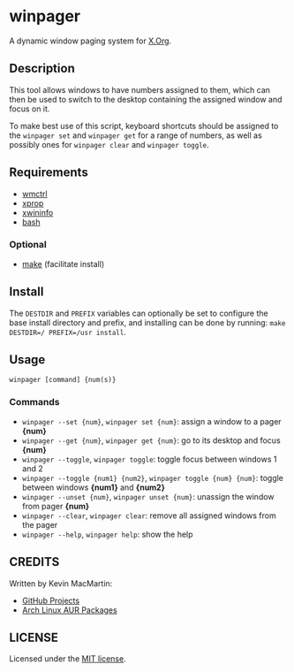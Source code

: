 # winpager #

A dynamic window paging system for [X.Org](http://www.x.org/wiki).

## Description ##

This tool allows windows to have numbers assigned to them, which can then be used to switch to the desktop containing the assigned window and focus on it.

To make best use of this script, keyboard shortcuts should be assigned to the `winpager set` and `winpager get` for a range of numbers, as well as possibly ones for `winpager clear` and `winpager toggle`.

## Requirements ##

* [wmctrl](http://tomas.styblo.name/wmctrl)
* [xprop](http://www.x.org/wiki)
* [xwininfo](http://www.x.org/wiki)
* [bash](http://www.gnu.org/software/bash)

### Optional ###

* [make](http://www.gnu.org/software/make) (facilitate install)

## Install ##

The `DESTDIR` and `PREFIX` variables can optionally be set to configure the base install directory and prefix, and installing can be done by running: `make DESTDIR=/ PREFIX=/usr install`.

## Usage ##

`winpager [command] {num(s)}`

### Commands ###

* `winpager --set {num}`,  `winpager set {num}`: assign a window to a pager **{num}**
* `winpager --get {num}`, `winpager get {num}`: go to its desktop and focus **{num}**
* `winpager --toggle`, `winpager toggle`: toggle focus between windows 1 and 2
* `winpager --toggle {num1} {num2}`, `winpager toggle {num} {num}`: toggle between windows **{num1}** and **{num2}**
* `winpager --unset {num}`, `winpager unset {num}`: unassign the window from pager **{num}**
* `winpager --clear`, `winpager clear`: remove all assigned windows from the pager
* `winpager --help`, `winpager help`: show the help

## CREDITS ##

Written by Kevin MacMartin:

* [GitHub Projects](https://github.com/prurigro)
* [Arch Linux AUR Packages](https://aur.archlinux.org/packages/?SeB=m&K=prurigro)

## LICENSE ##

Licensed under the [MIT license](http://opensource.org/licenses/MIT).
